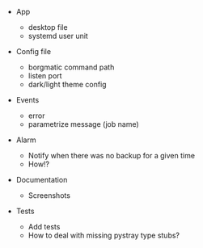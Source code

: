 
- App
  - desktop file
  - systemd user unit

- Config file
  - borgmatic command path
  - listen port
  - dark/light theme config

- Events
  - error
  - parametrize message (job name)

- Alarm
  - Notify when there was no backup for a given time
  - How!?

- Documentation
  - Screenshots

- Tests
  - Add tests
  - How to deal with missing pystray type stubs?

